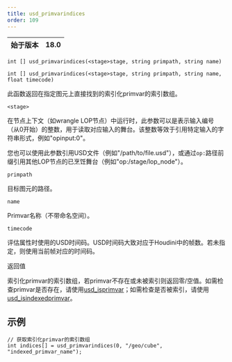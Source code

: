 ```yaml
---
title: usd_primvarindices
order: 109
---
```

| 始于版本 | 18.0 |
| --- | --- |

`int [] usd_primvarindices(<stage>stage, string primpath, string name)`

`int [] usd_primvarindices(<stage>stage, string primpath, string name, float timecode)`

此函数返回在指定图元上直接找到的索引化primvar的索引数组。

`<stage>`

在节点上下文（如wrangle LOP节点）中运行时，此参数可以是表示输入编号（从0开始）的整数，用于读取对应输入的舞台。该整数等效于引用特定输入的字符串形式，例如"opinput:0"。

您也可以使用此参数引用USD文件（例如"/path/to/file.usd"），或通过`op:`路径前缀引用其他LOP节点的已烹饪舞台（例如"op:/stage/lop_node"）。

`primpath`

目标图元的路径。

`name`

Primvar名称（不带命名空间）。

`timecode`

评估属性时使用的USD时间码。USD时间码大致对应于Houdini中的帧数。若未指定，则使用当前帧对应的时间码。

返回值

索引化primvar的索引数组，若primvar不存在或未被索引则返回零/空值。如需检查primvar是否存在，请使用[usd_isprimvar](usd_isprimvar.html "检查图元是否具有指定名称的primvar。")；如需检查是否被索引，请使用[usd_isindexedprimvar](usd_isindexedprimvar.html "检查USD图元上是否直接存在索引化primvar。")。

## 示例

```vex
// 获取索引化primvar的索引数组
int indices[] = usd_primvarindices(0, "/geo/cube", "indexed_primvar_name");

```
